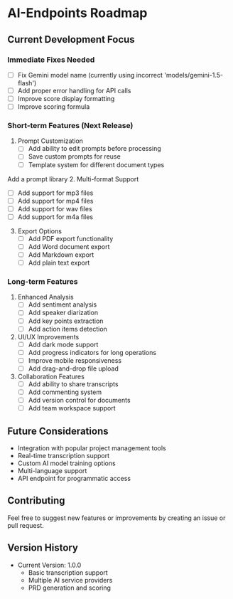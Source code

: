 # AI-Endpoints Roadmap

## Current Development Focus

### Immediate Fixes Needed
- [ ] Fix Gemini model name (currently using incorrect 'models/gemini-1.5-flash')
- [ ] Add proper error handling for API calls
- [ ] Improve score display formatting
- [ ] Improve scoring formula 

### Short-term Features (Next Release)
1. Prompt Customization
   - [ ] Add ability to edit prompts before processing
   - [ ] Save custom prompts for reuse
   - [ ] Template system for different document types

Add a prompt library 
2. Multi-format Support
   - [ ] Add support for mp3 files
   - [ ] Add support for mp4 files
   - [ ] Add support for wav files
   - [ ] Add support for m4a files

3. Export Options
   - [ ] Add PDF export functionality
   - [ ] Add Word document export
   - [ ] Add Markdown export
   - [ ] Add plain text export

### Long-term Features
1. Enhanced Analysis
   - [ ] Add sentiment analysis
   - [ ] Add speaker diarization
   - [ ] Add key points extraction
   - [ ] Add action items detection

2. UI/UX Improvements
   - [ ] Add dark mode support
   - [ ] Add progress indicators for long operations
   - [ ] Improve mobile responsiveness
   - [ ] Add drag-and-drop file upload

3. Collaboration Features
   - [ ] Add ability to share transcripts
   - [ ] Add commenting system
   - [ ] Add version control for documents
   - [ ] Add team workspace support

## Future Considerations
- Integration with popular project management tools
- Real-time transcription support
- Custom AI model training options
- Multi-language support
- API endpoint for programmatic access

## Contributing
Feel free to suggest new features or improvements by creating an issue or pull request.

## Version History
- Current Version: 1.0.0
  - Basic transcription support
  - Multiple AI service providers
  - PRD generation and scoring
